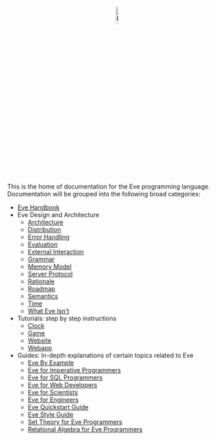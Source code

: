 <p align="center">
  <img src="http://www.witheve.com/logo.png" alt="Eve logo" width="10%" />
</p>

This is the home of documentation for the Eve programming language. Documentation will be grouped into the following broad categories:

- [Eve Handbook](https://github.com/witheve/docs/blob/master/drafts/handbook/intro.md)
- Eve Design and Architecture
  - [Architecture](https://github.com/witheve/docs/blob/master/drafts/design/architecture.md)
  - [Distribution](https://github.com/witheve/docs/blob/master/drafts/design/distribution.md)
  - [Error Handling](https://github.com/witheve/docs/blob/master/drafts/design/errors-integrity.md)
  - [Evaluation](https://github.com/witheve/docs/blob/master/drafts/design/evaluation.md)
  - [External Interaction](https://github.com/witheve/docs/blob/master/drafts/design/interaction.md)
  - [Grammar](https://github.com/witheve/docs/blob/master/drafts/design/grammar.md)
  - [Memory Model](https://github.com/witheve/docs/blob/master/drafts/design/memory.md)  
  - [Server Protocol](https://github.com/witheve/docs/blob/master/drafts/design/protocol.md)
  - [Rationale](https://github.com/witheve/docs/blob/master/drafts/design/rationale.md)
  - [Roadmap](https://github.com/witheve/docs/blob/master/drafts/design/roadmap.md)
  - [Semantics](https://github.com/witheve/docs/blob/master/drafts/design/semantics.md)
  - [Time](https://github.com/witheve/docs/blob/master/drafts/design/time.md)
  - [What Eve Isn't](https://github.com/witheve/docs/blob/master/drafts/design/eve-isnt.md)
- Tutorials: step by step instructions
  - [Clock](https://github.com/witheve/docs/blob/master/drafts/tutorials/clock.md)
  - [Game]()
  - [Website]()
  - [Webapp]()
- Guides: In-depth explanations of certain topics related to Eve
  - [Eve By Example](https://github.com/witheve/docs/blob/master/drafts/guides/byexample.md)
  - [Eve for Imperative Programmers](https://github.com/witheve/docs/blob/master/drafts/guides/forprogrammers.md)
  - [Eve for SQL Programmers](https://github.com/witheve/docs/blob/master/drafts/guides/forsql.md)
  - [Eve for Web Developers](https://github.com/witheve/docs/blob/master/drafts/guides/forweb.md)
  - [Eve for Scientists](https://github.com/witheve/docs/blob/master/drafts/guides/forscientists.md)
  - [Eve for Engineers](https://github.com/witheve/docs/blob/master/drafts/guides/forengineers.md)
  - [Eve Quickstart Guide](https://github.com/witheve/docs/blob/master/drafts/guides/quickstart.md)
  - [Eve Style Guide](https://github.com/witheve/docs/blob/master/drafts/guides/styleguide.md)
  - [Set Theory for Eve Programmers](https://github.com/witheve/docs/blob/master/drafts/guides/set-theory.md)
  - [Relational Algebra for Eve Programmers](https://github.com/witheve/docs/blob/master/drafts/guides/quickstart.md)

